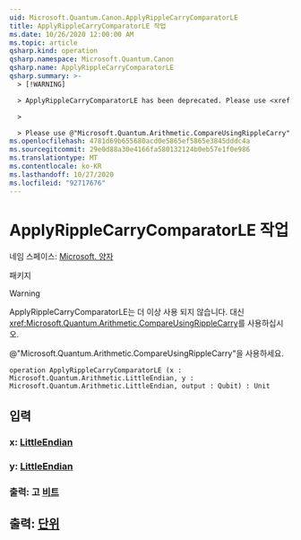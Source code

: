 ```yaml
---
uid: Microsoft.Quantum.Canon.ApplyRippleCarryComparatorLE
title: ApplyRippleCarryComparatorLE 작업
ms.date: 10/26/2020 12:00:00 AM
ms.topic: article
qsharp.kind: operation
qsharp.namespace: Microsoft.Quantum.Canon
qsharp.name: ApplyRippleCarryComparatorLE
qsharp.summary: >-
  > [!WARNING]

  > ApplyRippleCarryComparatorLE has been deprecated. Please use <xref:Microsoft.Quantum.Arithmetic.CompareUsingRippleCarry> instead.

  >

  > Please use @"Microsoft.Quantum.Arithmetic.CompareUsingRippleCarry".
ms.openlocfilehash: 4781d69b655680acd0e5865ef5865e3845dddc4a
ms.sourcegitcommit: 29e0d88a30e4166fa580132124b0eb57e1f0e986
ms.translationtype: MT
ms.contentlocale: ko-KR
ms.lasthandoff: 10/27/2020
ms.locfileid: "92717676"
---
```

# <a name="applyripplecarrycomparatorle-operation"></a>ApplyRippleCarryComparatorLE 작업

네임 스페이스: [Microsoft. 양자](xref:Microsoft.Quantum.Canon)

패키지 [](https://nuget.org/packages/)


> [!WARNING]
> ApplyRippleCarryComparatorLE는 더 이상 사용 되지 않습니다. 대신 <xref:Microsoft.Quantum.Arithmetic.CompareUsingRippleCarry>를 사용하십시오.
>
> @"Microsoft.Quantum.Arithmetic.CompareUsingRippleCarry"을 사용하세요.



```qsharp
operation ApplyRippleCarryComparatorLE (x : Microsoft.Quantum.Arithmetic.LittleEndian, y : Microsoft.Quantum.Arithmetic.LittleEndian, output : Qubit) : Unit
```


## <a name="input"></a>입력

### <a name="x--littleendian"></a>x: [LittleEndian](xref:Microsoft.Quantum.Arithmetic.LittleEndian)




### <a name="y--littleendian"></a>y: [LittleEndian](xref:Microsoft.Quantum.Arithmetic.LittleEndian)




### <a name="output--qubit"></a>출력: 고 [비트](xref:microsoft.quantum.lang-ref.qubit)





## <a name="output--unit"></a>출력: [단위](xref:microsoft.quantum.lang-ref.unit)

